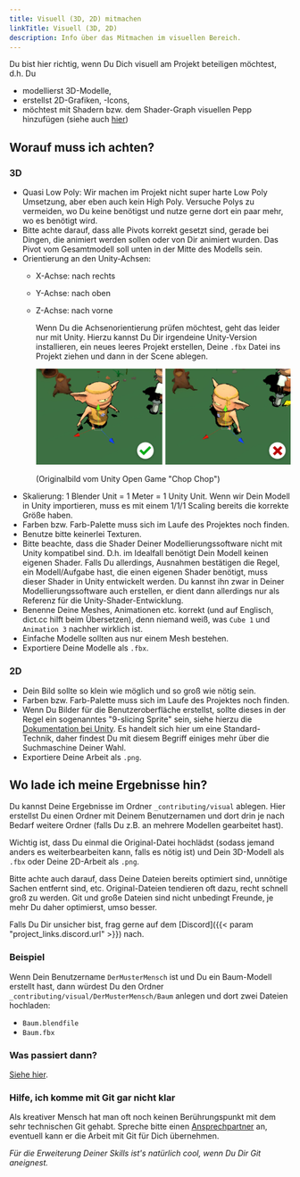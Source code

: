 ```yaml
---
title: Visuell (3D, 2D) mitmachen
linkTitle: Visuell (3D, 2D)
description: Info über das Mitmachen im visuellen Bereich.
---
```


Du bist hier richtig, wenn Du Dich visuell am Projekt beteiligen möchtest, d.h. Du

* modellierst 3D-Modelle,
* erstellst 2D-Grafiken, -Icons,
* möchtest mit Shadern bzw. dem Shader-Graph visuellen Pepp hinzufügen (siehe auch [hier](../technical))

## Worauf muss ich achten?

### 3D

* Quasi Low Poly: Wir machen im Projekt nicht super harte Low Poly Umsetzung, aber eben auch kein High Poly. 
  Versuche Polys zu vermeiden, wo Du keine benötigst und nutze gerne dort ein paar mehr, wo es benötigt wird.
* Bitte achte darauf, dass alle Pivots korrekt gesetzt sind, gerade bei Dingen, die animiert werden sollen oder von Dir animiert wurden.
  Das Pivot vom Gesamtmodell soll unten in der Mitte des Modells sein.
* Orientierung an den Unity-Achsen:
  * X-Achse: nach rechts
  * Y-Achse: nach oben
  * Z-Achse: nach vorne
    
    Wenn Du die Achsenorientierung prüfen möchtest, geht das leider nur mit Unity. Hierzu kannst Du Dir irgendeine Unity-Version installieren, ein neues leeres Projekt erstellen, Deine `.fbx` Datei ins Projekt ziehen und dann in der Scene ablegen.
    
    ![Achsenorientierung](assets/achsenorientierung-by-unity.png)
    
    (Originalbild vom Unity Open Game "Chop Chop")
* Skalierung: 1 Blender Unit = 1 Meter = 1 Unity Unit.
  Wenn wir Dein Modell in Unity importieren, muss es mit einem 1/1/1 Scaling bereits die korrekte Größe haben.
* Farben bzw. Farb-Palette muss sich im Laufe des Projektes noch finden.
* Benutze bitte keinerlei Texturen.
* Bitte beachte, dass die Shader Deiner Modellierungssoftware nicht mit Unity kompatibel sind. D.h. im Idealfall benötigt Dein Modell keinen eigenen Shader. Falls Du allerdings, Ausnahmen bestätigen die Regel, ein Modell/Aufgabe hast, die einen eigenen Shader benötigt, muss dieser Shader in Unity entwickelt werden. Du kannst ihn zwar in Deiner Modellierungssoftware auch erstellen, er dient dann allerdings nur als Referenz für die Unity-Shader-Entwicklung.
* Benenne Deine Meshes, Animationen etc. korrekt (und auf Englisch, dict.cc hilft beim Übersetzen), denn niemand weiß, was `Cube 1` und `Animation 3` nachher wirklich ist. 
* Einfache Modelle sollten aus nur einem Mesh bestehen.
* Exportiere Deine Modelle als `.fbx`.

### 2D

* Dein Bild sollte so klein wie möglich und so groß wie nötig sein.
* Farben bzw. Farb-Palette muss sich im Laufe des Projektes noch finden.
* Wenn Du Bilder für die Benutzeroberfläche erstellst, sollte dieses in der Regel ein sogenanntes "9-slicing Sprite" sein, siehe hierzu die [Dokumentation bei Unity](https://docs.unity3d.com/Manual/9SliceSprites.html). Es handelt sich hier um eine Standard-Technik, daher findest Du mit diesem Begriff einiges mehr über die Suchmaschine Deiner Wahl.
* Exportiere Deine Arbeit als `.png`.

## Wo lade ich meine Ergebnisse hin?

Du kannst Deine Ergebnisse im Ordner `_contributing/visual` ablegen.
Hier erstellst Du einen Ordner mit Deinem Benutzernamen und dort drin je nach Bedarf weitere Ordner (falls Du z.B. an mehrere Modellen gearbeitet hast). 

Wichtig ist, dass Du einmal die Original-Datei hochlädst (sodass jemand anders es weiterbearbeiten kann, falls es nötig ist) und Dein 3D-Modell als `.fbx` oder Deine 2D-Arbeit als `.png`. 

Bitte achte auch darauf, dass Deine Dateien bereits optimiert sind, unnötige Sachen entfernt sind, etc. 
Original-Dateien tendieren oft dazu, recht schnell groß zu werden.
Git und große Dateien sind nicht unbedingt Freunde, je mehr Du daher optimierst, umso besser.

Falls Du Dir unsicher bist, frag gerne auf dem [Discord]({{< param "project_links.discord.url" >}}) nach.

### Beispiel

Wenn Dein Benutzername `DerMusterMensch` ist und Du ein Baum-Modell erstellt hast, dann würdest Du den Ordner `_contributing/visual/DerMusterMensch/Baum` anlegen und dort zwei Dateien hochladen:

* `Baum.blendfile`
* `Baum.fbx`

### Was passiert dann?

[Siehe hier](../#ich-habe-eine-aufgabe-fertig-was-mache-ich-damit).

### Hilfe, ich komme mit Git gar nicht klar

Als kreativer Mensch hat man oft noch keinen Berührungspunkt mit dem sehr technischen Git gehabt.
Spreche bitte einen [Ansprechpartner](https://github.com/boundfoxstudios/community-project/#ansprechpartner) an, eventuell kann er die Arbeit mit Git für Dich übernehmen.

_Für die Erweiterung Deiner Skills ist's natürlich cool, wenn Du Dir Git aneignest._
